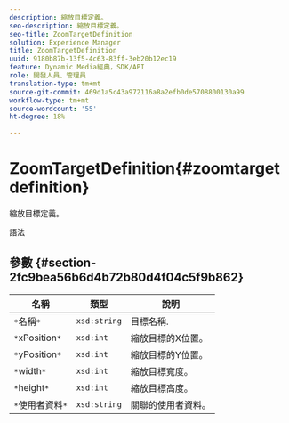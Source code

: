 ```yaml
---
description: 縮放目標定義。
seo-description: 縮放目標定義。
seo-title: ZoomTargetDefinition
solution: Experience Manager
title: ZoomTargetDefinition
uuid: 9180b87b-13f5-4c63-83ff-3eb20b12ec19
feature: Dynamic Media經典，SDK/API
role: 開發人員、管理員
translation-type: tm+mt
source-git-commit: 469d1a5c43a972116a8a2efb0de5708800130a99
workflow-type: tm+mt
source-wordcount: '55'
ht-degree: 18%

---
```



# ZoomTargetDefinition{#zoomtargetdefinition}

縮放目標定義。

語法

## 參數 {#section-2fc9bea56b6d4b72b80d4f04c5f9b862}

| 名稱 | 類型 | 說明 |
|---|---|---|
| `*`名稱`*` | `xsd:string` | 目標名稱. |
| `*`xPosition`*` | `xsd:int` | 縮放目標的X位置。 |
| `*`yPosition`*` | `xsd:int` | 縮放目標的Y位置。 |
| `*`width`*` | `xsd:int` | 縮放目標寬度。 |
| `*`height`*` | `xsd:int` | 縮放目標高度。 |
| `*`使用者資料`*` | `xsd:string` | 關聯的使用者資料。 |

